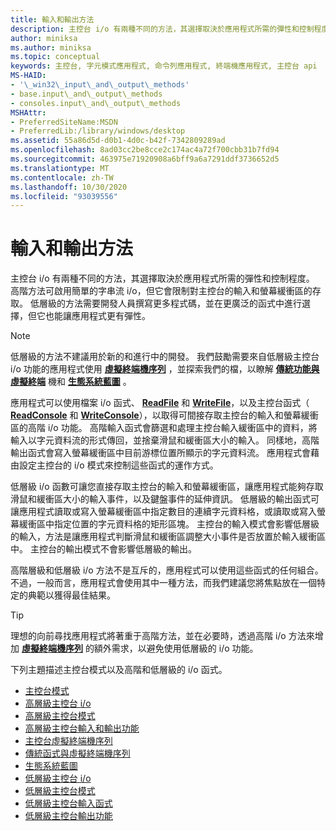 ```yaml
---
title: 輸入和輸出方法
description: 主控台 i/o 有兩種不同的方法，其選擇取決於應用程式所需的彈性和控制程度。
author: miniksa
ms.author: miniksa
ms.topic: conceptual
keywords: 主控台, 字元模式應用程式, 命令列應用程式, 終端機應用程式, 主控台 api
MS-HAID:
- '\_win32\_input\_and\_output\_methods'
- base.input\_and\_output\_methods
- consoles.input\_and\_output\_methods
MSHAttr:
- PreferredSiteName:MSDN
- PreferredLib:/library/windows/desktop
ms.assetid: 55a86d5d-d0b1-4d0c-b42f-7342809289ad
ms.openlocfilehash: 8ad03cc2be8cce2c174ac4a72f700cbb31b7fd94
ms.sourcegitcommit: 463975e71920908a6bff9a6a7291ddf3736652d5
ms.translationtype: MT
ms.contentlocale: zh-TW
ms.lasthandoff: 10/30/2020
ms.locfileid: "93039556"
---
```

# <a name="input-and-output-methods"></a>輸入和輸出方法

主控台 i/o 有兩種不同的方法，其選擇取決於應用程式所需的彈性和控制程度。 高階方法可啟用簡單的字串流 i/o，但它會限制對主控台的輸入和螢幕緩衝區的存取。 低層級的方法需要開發人員撰寫更多程式碼，並在更廣泛的函式中進行選擇，但它也能讓應用程式更有彈性。

> [!NOTE]
> 低層級的方法不建議用於新的和進行中的開發。 我們鼓勵需要來自低層級主控台 i/o 功能的應用程式使用 **[虛擬終端機序列](console-virtual-terminal-sequences.md)** ，並探索我們的檔，以瞭解 **[傳統功能與虛擬終端](classic-vs-vt.md)** 機和 **[生態系統藍圖](ecosystem-roadmap.md)** 。

應用程式可以使用檔案 i/o 函式、 [**ReadFile**](https://msdn.microsoft.com/library/windows/desktop/aa365467) 和 [**WriteFile**](https://msdn.microsoft.com/library/windows/desktop/aa365747)，以及主控台函式（ [**ReadConsole**](readconsole.md) 和 [**WriteConsole**](writeconsole.md)），以取得可間接存取主控台的輸入和螢幕緩衝區的高階 i/o 功能。 高階輸入函式會篩選和處理主控台輸入緩衝區中的資料，將輸入以字元資料流的形式傳回，並捨棄滑鼠和緩衝區大小的輸入。 同樣地，高階輸出函式會寫入螢幕緩衝區中目前游標位置所顯示的字元資料流。 應用程式會藉由設定主控台的 i/o 模式來控制這些函式的運作方式。

低層級 i/o 函數可讓您直接存取主控台的輸入和螢幕緩衝區，讓應用程式能夠存取滑鼠和緩衝區大小的輸入事件，以及鍵盤事件的延伸資訊。 低層級的輸出函式可讓應用程式讀取或寫入螢幕緩衝區中指定數目的連續字元資料格，或讀取或寫入螢幕緩衝區中指定位置的字元資料格的矩形區塊。 主控台的輸入模式會影響低層級的輸入，方法是讓應用程式判斷滑鼠和緩衝區調整大小事件是否放置於輸入緩衝區中。 主控台的輸出模式不會影響低層級的輸出。

高階層級和低層級 i/o 方法不是互斥的，應用程式可以使用這些函式的任何組合。 不過，一般而言，應用程式會使用其中一種方法，而我們建議您將焦點放在一個特定的典範以獲得最佳結果。

> [!TIP]
> 理想的向前尋找應用程式將著重于高階方法，並在必要時，透過高階 i/o 方法來增加 **[虛擬終端機序列](console-virtual-terminal-sequences.md)** 的額外需求，以避免使用低層級的 i/o 功能。

下列主題描述主控台模式以及高階和低層級的 i/o 函式。

- [主控台模式](console-modes.md)
- [高層級主控台 i/o](high-level-console-i-o.md)
- [高層級主控台模式](high-level-console-modes.md)
- [高層級主控台輸入和輸出功能](high-level-console-input-and-output-functions.md)
- [主控台虛擬終端機序列](console-virtual-terminal-sequences.md)
- [傳統函式與虛擬終端機序列](classic-vs-vt.md)
- [生態系統藍圖](ecosystem-roadmap.md)
- [低層級主控台 i/o](low-level-console-i-o.md)
- [低層級主控台模式](low-level-console-modes.md)
- [低層級主控台輸入函式](low-level-console-input-functions.md)
- [低層級主控台輸出功能](low-level-console-output-functions.md)
